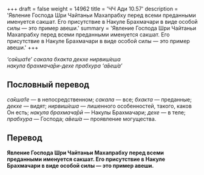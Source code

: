 +++
draft = false
weight = 14962
title = 'ЧЧ Ади 10.57'
description = 'Явление Господа Шри Чайтаньи Махапрабху перед всеми преданными именуется сакшат. Его присутствие в Накуле Брахмачари в виде особой силы — это пример авеши.'
summary = 'Явление Господа Шри Чайтаньи Махапрабху перед всеми преданными именуется сакшат. Его присутствие в Накуле Брахмачари в виде особой силы — это пример авеши.'
+++

_‘са̄кша̄те’ сакала бхакта декхе нирвиш́еша  
накула брахмача̄ри-дехе прабхура ‘а̄веш́а’_

## Пословный перевод

_са̄кша̄те_ — в непосредственном; _сакала_ — все; _бхакта_ — преданные; _декхе_ — видят; _нирвиш́еша_ — лишенного особенностей, такого, каков Он есть; _накула_ _брахмача̄рӣ_ — Накулы Брахмачари; _дехе_ — в теле; _прабхура_ — Господа; _а̄веш́а_ — проявление могущества.

## Перевод

**Явление Господа Шри Чайтаньи Махапрабху перед всеми преданными именуется сакшат. Его присутствие в Накуле Брахмачари в виде особой силы — это пример авеши.**
